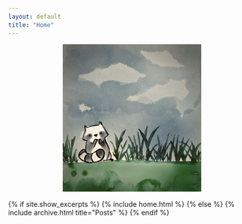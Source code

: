 ```yaml
---
layout: default
title: "Home"
---
```


<div style="text-align:center;">
<img src="/assets/pictures/mapache1.jpeg" alt="Texto alternativo" height="300">
</div>


{% if site.show_excerpts %}
  {% include home.html %}
{% else %}
  {% include archive.html title="Posts" %}
{% endif %}
